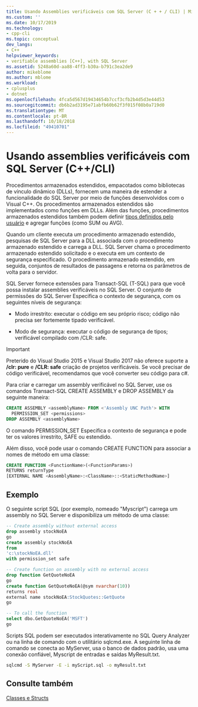 ```yaml
---
title: Usando Assemblies verificáveis com SQL Server (C + + / CLI) | Microsoft Docs
ms.custom: ''
ms.date: 10/17/2019
ms.technology:
- cpp-cli
ms.topic: conceptual
dev_langs:
- C++
helpviewer_keywords:
- verifiable assemblies [C++], with SQL Server
ms.assetid: 5248a60d-aa88-4ff3-b30a-b791c3ea2de9
author: mikeblome
ms.author: mblome
ms.workload:
- cplusplus
- dotnet
ms.openlocfilehash: 4fca5d567d19434654b7ccf3cfb2b4d5d3e44d53
ms.sourcegitcommit: db6b2ad3195e71abfb60b62f3f015f08b0a719d0
ms.translationtype: MT
ms.contentlocale: pt-BR
ms.lasthandoff: 10/18/2018
ms.locfileid: "49410701"
---
```

# <a name="using-verifiable-assemblies-with-sql-server-ccli"></a>Usando assemblies verificáveis com SQL Server (C++/CLI)

Procedimentos armazenados estendidos, empacotados como bibliotecas de vínculo dinâmico (DLLs), fornecem uma maneira de estender a funcionalidade do SQL Server por meio de funções desenvolvidos com o Visual C++. Os procedimentos armazenados estendidos são implementados como funções em DLLs. Além das funções, procedimentos armazenados estendidos também podem definir [tipos definidos pelo usuário](../cpp/classes-and-structs-cpp.md) e agregar funções (como SUM ou AVG).

Quando um cliente executa um procedimento armazenado estendido, pesquisas de SQL Server para a DLL associada com o procedimento armazenado estendido e carrega a DLL. SQL Server chama o procedimento armazenado estendido solicitado e o executa em um contexto de segurança especificado. O procedimento armazenado estendido, em seguida, conjuntos de resultados de passagens e retorna os parâmetros de volta para o servidor.

SQL Server fornece extensões para Transact-SQL (T-SQL) para que você possa instalar assemblies verificáveis no SQL Server. O conjunto de permissões do SQL Server Especifica o contexto de segurança, com os seguintes níveis de segurança:

- Modo irrestrito: executar o código em seu próprio risco; código não precisa ser fortemente tipado verificável.

- Modo de segurança: executar o código de segurança de tipos; verificável compilado com /CLR: safe. 

> [!IMPORTANT]
> Preterido do Visual Studio 2015 e Visual Studio 2017 não oferece suporte a **/clr: pure** e **/CLR: safe** criação de projetos verificáveis. Se você precisar de código verificável, recomendamos que você converter seu código para c#.

Para criar e carregar um assembly verificável no SQL Server, use os comandos Transact-SQL CREATE ASSEMBLY e DROP ASSEMBLY da seguinte maneira:

```sql
CREATE ASSEMBLY <assemblyName> FROM <'Assembly UNC Path'> WITH
  PERMISSION_SET <permissions>
DROP ASSEMBLY <assemblyName>
```

O comando PERMISSION_SET Especifica o contexto de segurança e pode ter os valores irrestrito, SAFE ou estendido.

Além disso, você pode usar o comando CREATE FUNCTION para associar a nomes de método em uma classe:

```sql
CREATE FUNCTION <FunctionName>(<FunctionParams>)
RETURNS returnType
[EXTERNAL NAME <AssemblyName>:<ClassName>::<StaticMethodName>]
```

## <a name="example"></a>Exemplo

O seguinte script SQL (por exemplo, nomeado "Myscript") carrega um assembly no SQL Server e disponibiliza um método de uma classe:

```sql
-- Create assembly without external access
drop assembly stockNoEA
go
create assembly stockNoEA
from
'c:\stockNoEA.dll'
with permission_set safe

-- Create function on assembly with no external access
drop function GetQuoteNoEA
go
create function GetQuoteNoEA(@sym nvarchar(10))
returns real
external name stockNoEA:StockQuotes::GetQuote
go

-- To call the function
select dbo.GetQuoteNoEA('MSFT')
go
```

Scripts SQL podem ser executados interativamente no SQL Query Analyzer ou na linha de comando com o utilitário sqlcmd.exe. A seguinte linha de comando se conecta ao MyServer, usa o banco de dados padrão, usa uma conexão confiável, Myscript de entradas e saídas MyResult.txt.

```cmd
sqlcmd -S MyServer -E -i myScript.sql -o myResult.txt
```

## <a name="see-also"></a>Consulte também


[Classes e Structs](../cpp/classes-and-structs-cpp.md)
